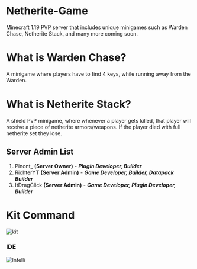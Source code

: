 # **Netherite-Game**
Minecraft 1.19 PVP server that includes unique minigames such as Warden Chase, Netherite Stack, and many more coming soon.

# What is Warden Chase?

A minigame where players have to find 4 keys, while running away from the Warden.

# What is Netherite Stack?

A shield PvP minigame, where whenever a player gets killed, that player will receive a piece of netherite armors/weapons.
If the player died with full netherite set they lose.

## Server Admin List

1. Pinont_ **(Server Owner)** - __*Plugin Developer, Builder*__
2. RichterYT **(Server Admin)** - __*Game Developer, Builder, Datapack Builder*__
3. ItDragClick **(Server Admin)** - __*Game Developer, Plugin Developer, Builder*__

# Kit Command

![kit](https://github.com/NetheriteGame/.github/blob/main/profile/Kit_Overview.gif)

### IDE

![Intelli](https://img.shields.io/badge/IntelliJ_IDEA-000000.svg?style=for-the-badge&logo=intellij-idea&logoColor=white)

